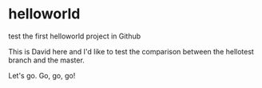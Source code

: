 # helloworld
test the first helloworld project in Github

This is David here and I'd like to test the comparison between the hellotest branch and the master.

Let's go. Go, go, go!
